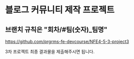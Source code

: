 # 블로그 커뮤니티 제작 프로젝트

## 브랜치 규칙은 "회차/#팀(숫자)_팀명"

https://github.com/prgrms-fe-devcourse/NFE4-5-3-project3 

3차 프로젝트 최종 결과물을 제출해주시면 됩니다.
